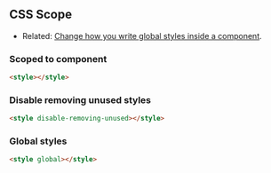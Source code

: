 ## CSS Scope

- Related: [Change how you write global styles inside a component](https://github.com/sveltejs/svelte/issues/6186).

### Scoped to component

```html
<style></style>
```

### Disable removing unused styles

```html
<style disable-removing-unused></style>
```

### Global styles

```html
<style global></style>
```
